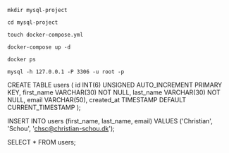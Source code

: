 `mkdir mysql-project`

`cd mysql-project`

`touch docker-compose.yml`

`docker-compose up -d`

`docker ps`

`mysql -h 127.0.0.1 -P 3306 -u root -p`

CREATE TABLE users (
    id INT(6) UNSIGNED AUTO_INCREMENT PRIMARY KEY,
    first_name VARCHAR(30) NOT NULL,
    last_name VARCHAR(30) NOT NULL,
    email VARCHAR(50),
    created_at TIMESTAMP DEFAULT CURRENT_TIMESTAMP
);

INSERT INTO users (first_name, last_name, email)
VALUES ('Christian', 'Schou', 'chsc@christian-schou.dk');

SELECT * FROM users;
